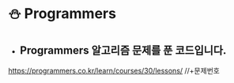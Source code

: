 
# ⛄ Programmers

* ## Programmers 알고리즘 문제를 푼 코드입니다.

https://programmers.co.kr/learn/courses/30/lessons/              //+문제번호 
